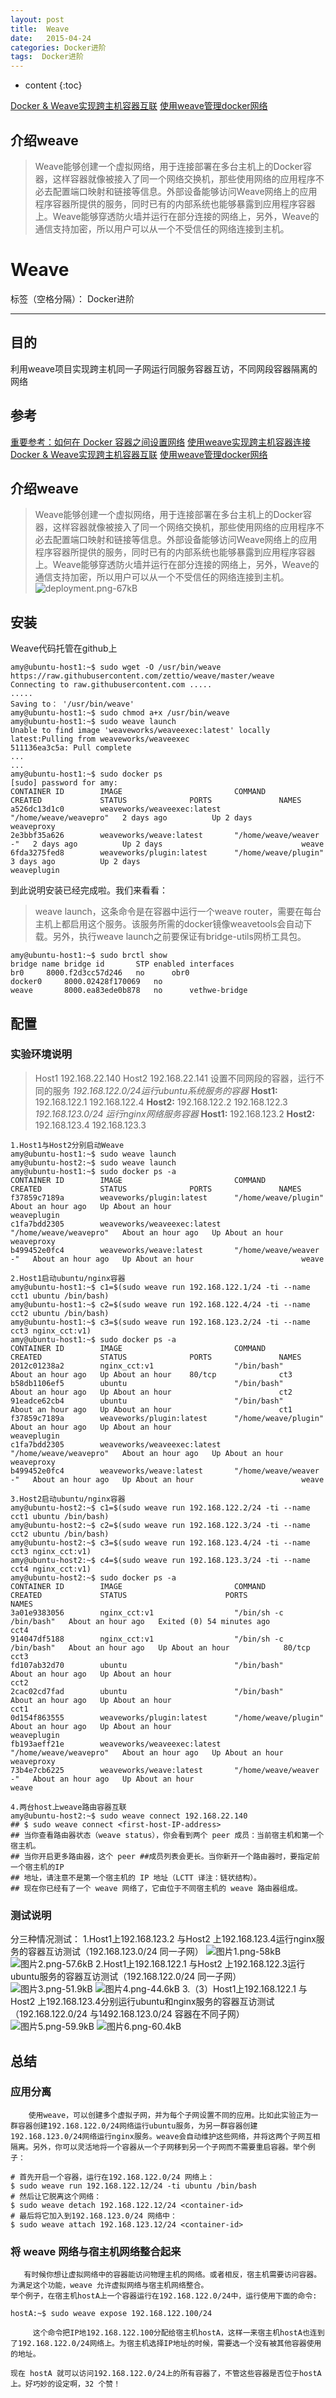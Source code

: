 ```yaml
---
layout: post
title:  Weave
date:   2015-04-24
categories: Docker进阶
tags:  Docker进阶
---
```


* content
{:toc}

[Docker & Weave实现跨主机容器互联](http://ju.outofmemory.cn/entry/116490)
[使用weave管理docker网络](http://www.cnblogs.com/feisky/p/4093717.html)
## 介绍weave
>Weave能够创建一个虚拟网络，用于连接部署在多台主机上的Docker容器，这样容器就像被接入了同一个网络交换机，那些使用网络的应用程序不必去配置端口映射和链接等信息。外部设备能够访问Weave网络上的应用程序容器所提供的服务，同时已有的内部系统也能够暴露到应用程序容器上。Weave能够穿透防火墙并运行在部分连接的网络上，另外，Weave的通信支持加密，所以用户可以从一个不受信任的网络连接到主机。





# Weave

标签（空格分隔）： Docker进阶

---
## 目的
利用weave项目实现跨主机同一子网运行同服务容器互访，不同网段容器隔离的网络
## 参考
[重要参考：如何在 Docker 容器之间设置网络](http://www.linuxidc.com/Linux/2015-06/118293.htm)
[使用weave实现跨主机容器连接](http://www.jikexueyuan.com/course/1386_4.html?ss=1)
[Docker & Weave实现跨主机容器互联](http://ju.outofmemory.cn/entry/116490)
[使用weave管理docker网络](http://www.cnblogs.com/feisky/p/4093717.html)
## 介绍weave
>Weave能够创建一个虚拟网络，用于连接部署在多台主机上的Docker容器，这样容器就像被接入了同一个网络交换机，那些使用网络的应用程序不必去配置端口映射和链接等信息。外部设备能够访问Weave网络上的应用程序容器所提供的服务，同时已有的内部系统也能够暴露到应用程序容器上。Weave能够穿透防火墙并运行在部分连接的网络上，另外，Weave的通信支持加密，所以用户可以从一个不受信任的网络连接到主机。
![deployment.png-67kB][1]
## 安装
Weave代码托管在github上
```
amy@ubuntu-host1:~$ sudo wget -O /usr/bin/weave https://raw.githubusercontent.com/zettio/weave/master/weave
Connecting to raw.githubusercontent.com .....
.....
Saving to： '/usr/bin/weave'
amy@ubuntu-host1:~$ sudo chmod a+x /usr/bin/weave
amy@ubuntu-host1:~$ sudo weave launch
Unable to find image 'weaveworks/weaveexec:latest' locally
latest:Pulling from weaveworks/weaveexec
511136ea3c5a: Pull complete
...
...
amy@ubuntu-host1:~$ sudo docker ps 
[sudo] password for amy: 
CONTAINER ID        IMAGE                         COMMAND                  CREATED             STATUS              PORTS               NAMES
a526dc13d1c0        weaveworks/weaveexec:latest   "/home/weave/weavepro"   2 days ago          Up 2 days                               weaveproxy
2e3bbf35a626        weaveworks/weave:latest       "/home/weave/weaver -"   2 days ago          Up 2 days                               weave
6fda3275fed8        weaveworks/plugin:latest      "/home/weave/plugin"     3 days ago          Up 2 days                               weaveplugin

```
到此说明安装已经完成啦。我们来看看：
>weave launch，这条命令是在容器中运行一个weave router，需要在每台主机上都启用这个服务。该服务所需的docker镜像weavetools会自动下载。另外，执行weave launch之前要保证有bridge-utils网桥工具包。
```
amy@ubuntu-host1:~$ sudo brctl show
bridge name	bridge id		STP enabled	interfaces
br0		8000.f2d3cc57d246	no		obr0
docker0		8000.02428f170069	no		
weave		8000.ea83ede0b878	no		vethwe-bridge
```
## 配置
### 实验环境说明
>Host1  192.168.22.140   Host2  192.168.22.141
设置不同网段的容器，运行不同的服务
   *192.168.122.0/24运行ubuntu系统服务的容器*
**Host1:** 192.168.122.1   192.168.122.4
**Host2:** 192.168.122.2   192.168.122.3
*192.168.123.0/24 运行nginx网络服务容器*
**Host1:** 192.168.123.2
**Host2:** 192.168.123.4   192.168.123.3
```
1.Host1与Host2分别启动Weave
amy@ubuntu-host1:~$ sudo weave launch
amy@ubuntu-host2:~$ sudo weave launch
amy@ubuntu-host1:~$ sudo docker ps -a
CONTAINER ID        IMAGE                         COMMAND                  CREATED             STATUS              PORTS               NAMES
f37859c7189a        weaveworks/plugin:latest      "/home/weave/plugin"     About an hour ago   Up About an hour                        weaveplugin
c1fa7bdd2305        weaveworks/weaveexec:latest   "/home/weave/weavepro"   About an hour ago   Up About an hour                        weaveproxy
b499452e0fc4        weaveworks/weave:latest       "/home/weave/weaver -"   About an hour ago   Up About an hour                        weave

2.Host1启动ubuntu/nginx容器
amy@ubuntu-host1:~$ c1=$(sudo weave run 192.168.122.1/24 -ti --name cct1 ubuntu /bin/bash)
amy@ubuntu-host1:~$ c2=$(sudo weave run 192.168.122.4/24 -ti --name cct2 ubuntu /bin/bash)
amy@ubuntu-host1:~$ c3=$(sudo weave run 192.168.123.2/24 -ti --name cct3 nginx_cct:v1)
amy@ubuntu-host1:~$ sudo docker ps -a
CONTAINER ID        IMAGE                         COMMAND                  CREATED             STATUS              PORTS               NAMES
2012c01238a2        nginx_cct:v1                  "/bin/bash"              About an hour ago   Up About an hour    80/tcp              ct3
b58db1106ef5        ubuntu                        "/bin/bash"              About an hour ago   Up About an hour                        ct2
91eadce62cb4        ubuntu                        "/bin/bash"              About an hour ago   Up About an hour                        ct1
f37859c7189a        weaveworks/plugin:latest      "/home/weave/plugin"     About an hour ago   Up About an hour                        weaveplugin
c1fa7bdd2305        weaveworks/weaveexec:latest   "/home/weave/weavepro"   About an hour ago   Up About an hour                        weaveproxy
b499452e0fc4        weaveworks/weave:latest       "/home/weave/weaver -"   About an hour ago   Up About an hour                        weave

3.Host2启动ubuntu/nginx容器
amy@ubuntu-host2:~$ c1=$(sudo weave run 192.168.122.2/24 -ti --name cct1 ubuntu /bin/bash)
amy@ubuntu-host2:~$ c2=$(sudo weave run 192.168.122.3/24 -ti --name cct2 ubuntu /bin/bash)
amy@ubuntu-host2:~$ c3=$(sudo weave run 192.168.123.4/24 -ti --name cct3 nginx_cct:v1)
amy@ubuntu-host2:~$ c4=$(sudo weave run 192.168.123.3/24 -ti --name cct4 nginx_cct:v1)
amy@ubuntu-host2:~$ sudo docker ps -a
CONTAINER ID        IMAGE                         COMMAND                  CREATED             STATUS                      PORTS               NAMES
3a01e9383056        nginx_cct:v1                  "/bin/sh -c /bin/bash"   About an hour ago   Exited (0) 54 minutes ago                       cct4
914047df5188        nginx_cct:v1                  "/bin/sh -c /bin/bash"   About an hour ago   Up About an hour            80/tcp              cct3
fd107ab32d70        ubuntu                        "/bin/bash"              About an hour ago   Up About an hour                                cct2
2cac02cd7fad        ubuntu                        "/bin/bash"              About an hour ago   Up About an hour                                cct1
0d154f863555        weaveworks/plugin:latest      "/home/weave/plugin"     About an hour ago   Up About an hour                                weaveplugin
fb193aeff21e        weaveworks/weaveexec:latest   "/home/weave/weavepro"   About an hour ago   Up About an hour                                weaveproxy
73b4e7cb6225        weaveworks/weave:latest       "/home/weave/weaver -"   About an hour ago   Up About an hour                                weave

4.两台host上weave路由容器互联
amy@ubuntu-host2:~$ sudo weave connect 192.168.22.140
## $ sudo weave connect <first-host-IP-address>
## 当你查看路由器状态（weave status），你会看到两个 peer 成员：当前宿主机和第一个宿主机。
## 当你开启更多路由器，这个 peer ##成员列表会更长。当你新开一个路由器时，要指定前一个宿主机的IP
## 地址，请注意不是第一个宿主机的 IP 地址（LCTT 译注：链状结构）。
## 现在你已经有了一个 weave 网络了，它由位于不同宿主机的 weave 路由器组成。
```
### 测试说明
分三种情况测试：
1.Host1上192.168.123.2 与Host2 上192.168.123.4运行nginx服务的容器互访测试（192.168.123.0/24 同一子网）
![图片1.png-58kB][2]
![图片2.png-57.6kB][3]
2.Host1上192.168.122.1 与Host2 上192.168.122.3运行ubuntu服务的容器互访测试（192.168.122.0/24 同一子网）
![图片3.png-51.9kB][4]
![图片4.png-44.6kB][5]
3.（3）Host1上192.168.122.1 与Host2 上192.168.123.4分别运行ubuntu和nginx服务的容器互访测试（192.168.122.0/24 与1492.168.123.0/24  容器在不同子网）
![图片5.png-59.9kB][6]
![图片6.png-60.4kB][7]
## 总结
### 应用分离
        使用weave，可以创建多个虚拟子网，并为每个子网设置不同的应用。比如此实验正为一群容器创建192.168.122.0/24网络运行ubuntu服务，为另一群容器创建192.168.123.0/24网络运行nginx服务。weave会自动维护这些网络，并将这两个子网互相隔离。另外，你可以灵活地将一个容器从一个子网移到另一个子网而不需要重启容器。举个例子：
```
# 首先开启一个容器，运行在192.168.122.0/24 网络上：
$ sudo weave run 192.168.122.12/24 -ti ubuntu /bin/bash
# 然后让它脱离这个网络：
$ sudo weave detach 192.168.122.12/24 <container-id>
# 最后将它加入到192.168.123.0/24 网络中：
$ sudo weave attach 192.168.123.12/24 <container-id>
```
### 将 weave 网络与宿主机网络整合起来
       有时候你想让虚拟网络中的容器能访问物理主机的网络。或者相反，宿主机需要访问容器。为满足这个功能，weave 允许虚拟网络与宿主机网络整合。
    举个例子，在宿主机hostA上一个容器运行在192.168.122.0/24中，运行使用下面的命令:
`hostA:~$ sudo weave expose 192.168.122.100/24`
         
         这个命令把IP地192.168.122.100分配给宿主机hostA，这样一来宿主机hostA也连到了192.168.122.0/24网络上。为宿主机选择IP地址的时候，需要选一个没有被其他容器使用的地址。

    现在 hostA 就可以访问192.168.122.0/24上的所有容器了，不管这些容器是否位于hostA上。好巧妙的设定啊，32 个赞！

  [1]: http://static.zybuluo.com/maorongrong/0xvc1l4ospm7dwtspb6lze7t/deployment.png
  [2]: http://static.zybuluo.com/maorongrong/o0wgb7o6hqb7arkxneq40bc1/%E5%9B%BE%E7%89%871.png
  [3]: http://static.zybuluo.com/maorongrong/0z8te4w999pitpad6vxufhvw/%E5%9B%BE%E7%89%872.png
  [4]: http://static.zybuluo.com/maorongrong/3o3qhda1tp48ooy275kqa5j7/%E5%9B%BE%E7%89%873.png
  [5]: http://static.zybuluo.com/maorongrong/y6ylj4k8ksm946mu2wba0rib/%E5%9B%BE%E7%89%874.png
  [6]: http://static.zybuluo.com/maorongrong/am01o4uxmikxlwj50qz1z7zu/%E5%9B%BE%E7%89%875.png
  [7]: http://static.zybuluo.com/maorongrong/208aa5kmvjr84fjkym14xh03/%E5%9B%BE%E7%89%876.png